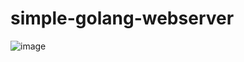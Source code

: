 # simple-golang-webserver



![image](https://user-images.githubusercontent.com/89995906/160150173-3dcdec4b-a1dc-40c8-96e8-e1004eff08ec.png)
